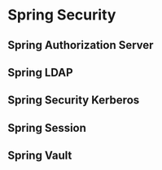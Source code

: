 # Spring Security

## Spring Authorization Server

## Spring LDAP

## Spring Security Kerberos

## Spring Session

## Spring Vault
